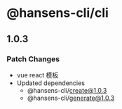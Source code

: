 # @hansens-cli/cli

## 1.0.3

### Patch Changes

- vue react 模板
- Updated dependencies
  - @hansens-cli/create@1.0.3
  - @hansens-cli/generate@1.0.3

